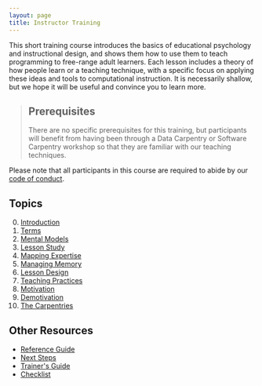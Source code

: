 ```yaml
---
layout: page
title: Instructor Training
---
```

This short training course introduces the basics of educational
psychology and instructional design, and shows them how to use them to
teach programming to free-range adult learners.  Each lesson includes
a theory of how people learn or a teaching technique, with a specific
focus on applying these ideas and tools to computational instruction.
It is necessarily shallow, but we hope it will be useful and convince
you to learn more.

> ## Prerequisites
>
> There are no specific prerequisites for this training,
> but participants will benefit from having been through
> a Data Carpentry or Software Carpentry workshop
> so that they are familiar with our teaching techniques.

Please note that all participants in this course are required to abide
by our [code of conduct](conduct.html).

## Topics

0.  [Introduction](01-introduction.html)
1.  [Terms](02-terms.html)
2.  [Mental Models](03-models.html)
3.  [Lesson Study](04-study.html)
4.  [Mapping Expertise](05-expertise.html)
5.  [Managing Memory](06-memory.html)
6.  [Lesson Design](07-design.html)
7.  [Teaching Practices](08-practices.html)
8.  [Motivation](09-motivation.html)
9.  [Demotivation](10-demotivation.html)
10.  [The Carpentries](11-carpentries.html)


## Other Resources

*   [Reference Guide](reference.html)
*   [Next Steps](discussion.html)
*   [Trainer's Guide](trainers.html)
*   [Checklist](checklist.html)
